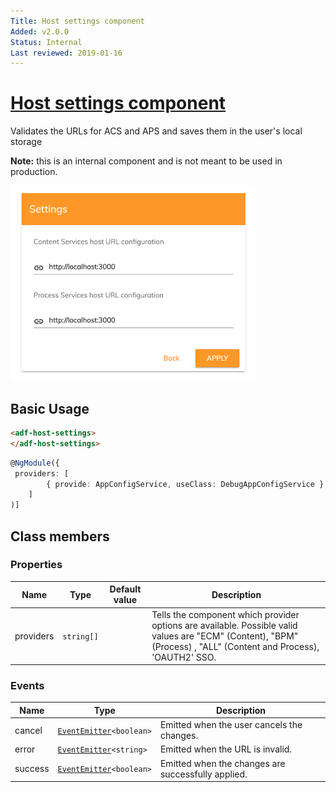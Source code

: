 ```yaml
---
Title: Host settings component
Added: v2.0.0
Status: Internal
Last reviewed: 2019-01-16
---
```


# [Host settings component](../../../lib/core/src/lib/settings/host-settings.component.ts "Defined in host-settings.component.ts")

Validates the URLs for ACS and APS and saves them in the user's local storage

**Note:** this is an internal component and is not meant to be used in production.

![Host settings](../../docassets/images/host-settings-component.png)

## Basic Usage

```html
<adf-host-settings>
</adf-host-settings>
```

```ts
@NgModule({
 providers: [
        { provide: AppConfigService, useClass: DebugAppConfigService },
    ]
)]
```

## Class members

### Properties

| Name | Type | Default value | Description |
| ---- | ---- | ------------- | ----------- |
| providers | `string[]` |  | Tells the component which provider options are available. Possible valid values are "ECM" (Content), "BPM" (Process) , "ALL" (Content and Process), 'OAUTH2' SSO. |

### Events

| Name | Type | Description |
| ---- | ---- | ----------- |
| cancel | [`EventEmitter`](https://angular.io/api/core/EventEmitter)`<boolean>` | Emitted when the user cancels the changes. |
| error | [`EventEmitter`](https://angular.io/api/core/EventEmitter)`<string>` | Emitted when the URL is invalid. |
| success | [`EventEmitter`](https://angular.io/api/core/EventEmitter)`<boolean>` | Emitted when the changes are successfully applied. |
